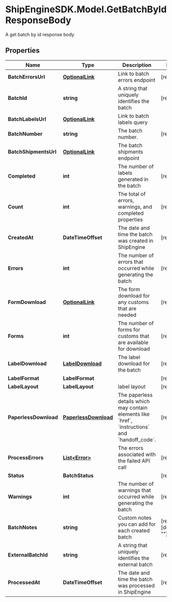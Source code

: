 # ShipEngineSDK.Model.GetBatchByIdResponseBody
A get batch by id response body

## Properties

Name | Type | Description | Notes
------------ | ------------- | ------------- | -------------
**BatchErrorsUrl** | [**OptionalLink**](OptionalLink.md) | Link to batch errors endpoint | [readonly] 
**BatchId** | **string** | A string that uniquely identifies the batch | [readonly] 
**BatchLabelsUrl** | [**OptionalLink**](OptionalLink.md) | Link to batch labels query | 
**BatchNumber** | **string** | The batch number. | [readonly] 
**BatchShipmentsUrl** | [**OptionalLink**](OptionalLink.md) | The batch shipments endpoint | 
**Completed** | **int** | The number of labels generated in the batch | [readonly] 
**Count** | **int** | The total of errors, warnings, and completed properties | [readonly] 
**CreatedAt** | **DateTimeOffset** | The date and time the batch was created in ShipEngine | [readonly] 
**Errors** | **int** | The number of errors that occurred while generating the batch | [readonly] 
**FormDownload** | [**OptionalLink**](OptionalLink.md) | The form download for any customs that are needed | [readonly] 
**Forms** | **int** | The number of forms for customs that are available for download | [readonly] 
**LabelDownload** | [**LabelDownload**](LabelDownload.md) | The label download for the batch | [readonly] 
**LabelFormat** | **LabelFormat** |  | [readonly] 
**LabelLayout** | **LabelLayout** | label layout | [readonly] 
**PaperlessDownload** | [**PaperlessDownload**](PaperlessDownload.md) | The paperless details which may contain elements like &#x60;href&#x60;, &#x60;instructions&#x60; and &#x60;handoff_code&#x60;. | [readonly] 
**ProcessErrors** | [**List&lt;Error&gt;**](Error.md) | The errors associated with the failed API call | [readonly] 
**Status** | **BatchStatus** |  | [readonly] 
**Warnings** | **int** | The number of warnings that occurred while generating the batch | [readonly] 
**BatchNotes** | **string** | Custom notes you can add for each created batch | [readonly] [default to ""]
**ExternalBatchId** | **string** | A string that uniquely identifies the external batch | [readonly] 
**ProcessedAt** | **DateTimeOffset** | The date and time the batch was processed in ShipEngine | [readonly] 


